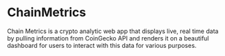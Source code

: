 # ChainMetrics
Chain Metrics is a crypto analytic web app that displays live, real time data by pulling information from CoinGecko API and renders it on a beautiful dashboard for users to interact with this data for various purposes.
